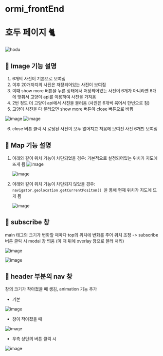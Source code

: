 # ormi_frontEnd

# 호두 페이지 🐈
![hodu](https://github.com/st-minju/ormi_frontEnd/assets/72141158/fc3e016d-8d20-46d9-819f-4b79bc4a37ce)

## 📝 Image 기능 설명
1. 6개의 사진이 기본으로 보여짐
2. 이후 20개까지의 사진은 저장되어있는 사진이 보여짐
3. 이때 show more 버튼을 누른 상태에서 저장되어있는 사진이 6개가 아니라면 6개에 맞춰서 고양이 api를 이용하여 사진을 가져옴
4. 2번 정도 더 고양이 api에서 사진을 불러옴 (사진은 6개씩 묶어서 한번으로 침)
5. 고양이 사진을 다 불러오면 show more 버튼이 close 버튼으로 바뀜

![image](https://github.com/st-minju/ormi_frontEnd/assets/72141158/2ba783fc-e388-4287-8be6-f5966d8a92bc) 
![image](https://github.com/st-minju/ormi_frontEnd/assets/72141158/a4f5eb03-b16b-48dc-bceb-9095ca7db410)

6. close 버튼 클릭 시 로딩된 사진이 모두 없어지고 처음에 보여진 사진 6개만 보여짐

## 📝 Map 기능 설명
1. 아래와 같이 위치 기능이 차단되었을 경우: 기본적으로 설정되어있는 위치가 지도에 뜨게 됨
![image](https://github.com/st-minju/ormi_frontEnd/assets/72141158/b26954b8-d254-4a6f-97b0-bb30272909f5)

    ![image](https://github.com/st-minju/ormi_frontEnd/assets/72141158/58d906ae-5839-45d8-8b3d-6470f581088a)

2. 아래와 같이 위치 기능이 차단되지 않았을 경우: <code>navigator.geolocation.getCurrentPositon() </code>을 통해 현재 위치가 지도에 뜨게 됨

    ![image](https://github.com/st-minju/ormi_frontEnd/assets/72141158/2ff64100-91bb-42e9-bc44-8ccac055e603)

## 📝 subscribe 창
main 태그의 크기가 변화할 때마다 top의 위치에 변화를 주어 위치 조정 -> subscribe 버튼 클릭 시 modal 창 띄움 (이 때 뒤에 overlay 창으로 블러 처리)

![image](https://github.com/st-minju/ormi_frontEnd/assets/72141158/0c2c2cb7-2578-42d6-8c82-73b2f97a0b39)

![image](https://github.com/st-minju/ormi_frontEnd/assets/72141158/7389792f-1e86-49a6-8038-520b9d53f506)

## 📝 header 부분의 nav 창
창의 크기가 작아졌을 때 생김, animation 기능 추가
- 기본

![image](https://github.com/st-minju/ormi_frontEnd/assets/72141158/47a37f71-8dcf-4c15-bd2f-49c885e86347)
- 창이 작아졌을 때

![image](https://github.com/st-minju/ormi_frontEnd/assets/72141158/f00d44e9-0a5d-421a-9dc4-f044497a58d8)
- 우측 상단의 버튼 클릭 시

![image](https://github.com/st-minju/ormi_frontEnd/assets/72141158/c07e5c04-6dc8-487a-8129-5f3a8ca21087)
